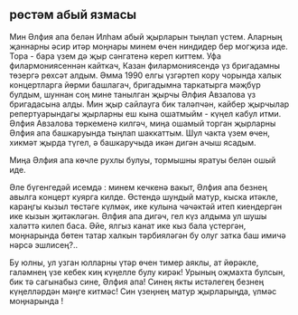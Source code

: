 ## рөстәм абый язмасы
Мин  Әлфия апа белән Илһам абый җырларын тыңлап үстем. Аларның җаннарны әсир итәр моңнары минем өчен ниндидер бер могҗиза иде. Тора - бара үзем дә җыр сәнгатенә кереп киттем. Уфа филармониясеннән кайткач, Казан филармониясендә үз бригадамны төзергә рөхсәт алдым. Әмма 1990 елгы үзгәртеп кору чорында халык концертларга йөрми башлагач, бригадымна таркатырга мәҗбүр булдым, шуннан соң мине танылган җырчы Әлфия Авзалова үз бригадасына алды. Мин җыр сайлауга бик таләпчән, кайбер җырчылар репертуарындагы җырларны еш кына ошатмыйм - күңел кабул итми. Әлфия Авзалова төркеменә килгәч, миңа ошамый торган җырларны Әлфия апа башкаруында тыңлап шаккаттым. Шул чакта үзем өчен, хикмәт җырда түгел, ә башкаручыда икән дигән ачыш ясадым. 

Миңа Әлфия апа көчле рухлы булуы, тормышны яратуы белән ошый иде.

Әле бүгенгедәй исемдә : минем кечкенә вакыт, Әлфия апа безнең авылга концерт куярга килде. Өстендә шундый матур, кыска итәкле, караңгы кызыл төстәге күлмәк, ике кулына чәчәктәй итеп киендергән ике кызын җитәкләгән. Әлфия апа дигәч, гел күз алдыма ул шушы халәттә килеп баса. Әйе, ялгыз канат ике кыз бала үстергән, моңнарында бөтен татар халкын тәрбияләгән бу олуг затка баш имичә нәрсә эшлисең?..

Бу юлны, ул узган юлларны үтәр өчен тимер аяклы, ат йөрәкле, галәмнең үзе кебек киң күңелле булу кирәк! Урының оҗмахта булсын, бик тә сагынабыз сине, Әлфия апа! Синең якты истәлегең безнең күңелләрдән мәңге китмәс! Син үзеңнең матур җырларыңда, үлмәс моңнарында !